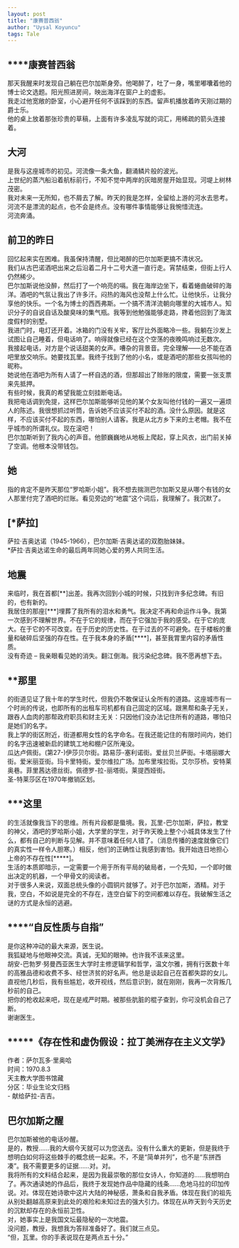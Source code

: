 ```yaml
---
layout: post
title: "康赛普西翁"
author: "Uysal Koyuncu"
tags: Tale
---
```


## \*\*\*\*康赛普西翁

那天我醒来时发现自己躺在巴尔加斯身旁。他喝醉了，吐了一身，嘴里嘟囔着他的博士论文选题。阳光照进房间，映出海洋在窗户上的虚影。  
我走过他宽敞的卧室，小心避开任何不该踩到的东西。留声机播放着昨天刚过期的爵士乐。  
他的桌上放着那张珍贵的草稿，上面有许多凌乱写就的词汇，用稀疏的箭头连接着。

## 大河

是我与这座城市的初见。河流像一条大鱼，翻涌鳞片般的波光。  
上世纪的蒸汽船沿着航标前行，不知不觉中两岸的灰暗房屋开始显现。河堤上树林茂密。  
我对未来一无所知，也不屑去了解。昨天的我是怎样，全留给上游的河水去思考。河流不是漂流的起点，也不会是终点。没有哪件事情能够让我惋惜流连。  
河流奔涌。

## 前卫的昨日

回忆起来实在困难。我虽保持清醒，但比喝醉的巴尔加斯更搞不清状况。  
我们从古巴诺酒吧出来之后沿着二月十二号大道一直行走。宵禁结束，但街上行人仍然稀少。  
巴尔加斯说他没醉，然后打了一个响亮的嗝。我在海岸边坐下，看着蜷曲破碎的海洋。酒吧的气氛让我出了许多汗。闷热的海风也没帮上什么忙。让他快乐，让我分享他的快乐。一个名为博士的西西弗斯。一个搞不清洋流朝向哪里的大城市人。知识分子的自说自话及酸臭味的集气瓶。我等到他勉强能够走路，搀着他回到了海滨度假村的别墅。  
我进门时，电灯还开着。冰箱的门没有关牢，客厅比外面略冷一些。我躺在沙发上试图让自己睡着，但电话响了。响得就像已经在这个空荡的夜晚鸣响过无数次。  
我接起电话，对方是个说话甜美的女声。嘈杂的背景音。完全理解——总不能在酒吧里放交响乐。她要找瓦里。我终于找到了他的小名，或是酒吧的那些女孩叫他的昵称。  
她说他在酒吧为所有人请了一杯自选的酒，但那超出了赊账的限度，需要一张支票来先抵押。  
有些时候，我真的希望我能立刻挂断电话。  
我把电话调到免提，这样巴尔加斯能够听见他的某个女友叫他付钱的一遍又一遍烦人的陈述。我很想抓过听筒，告诉她不应该买付不起的酒。没什么原因。就是这样，不应该买付不起的东西，哪怕别人请客。我是从北方乡下来的土老帽。我不在乎城市的所谓礼仪。现在滚吧！  
巴尔加斯听到了我内心的声音。他颤巍巍地从地板上爬起，穿上风衣，出门前关掉了空调。他根本没带钱包。

## 她

指的肯定不是昨天那位“罗哈斯小姐”。我不想去揣测巴尔加斯又是从哪个有钱的女人那里付完了酒吧的烂账。看见旁边的“地震”这个词后，我理解了。我沉默了。

## \[\*萨拉\]

萨拉·吉奥达诺（1945-1966），巴尔加斯·吉奥达诺的双胞胎妹妹。  
\*萨拉·吉奥达诺生命的最后两年同她心爱的男人共同生活。

## 地震

来临时，我在首都\[\*\*\]出差。我再次回到小城的时候，只找到许多纪念碑。有旧的，也有新的。  
我居住的那座\[\*\*\*\]埋葬了我所有的泪水和勇气。我决定不再和命运作斗争。我第一次感到不理解世界。不在于它的规律，而在于它强加于我的感受。在于它的庞大。在于它的不可改变。在于历史的历史性。在于过去的不可避免。在于楼板的重量和破碎后坚强的存在性。在于我本身的矛盾\[\*\*\*\*\]，甚至我胃里内容的矛盾性质。  
没有奇迹 – 我亲眼看见她的消失。翻江倒海。我污染纪念碑。我不愿再想下去。

## \*\*那里

的街道见证了我十年的学生时代，但我仍不敢保证认全所有的道路。这座城市有一个时尚的传说，也即所有的出租车司机都有自己固定的区域。跟黑帮和条子无关，跟吞人血肉的那帮政府职员和财主无关：只因他们没办法记住所有的道路，哪怕只是她们的名字。  
我上学的街区附近，街道都用女性的名字命名。在我还能记住的有限时间内，她们的名字迅速被新启的建筑工地和棚户区所淹没。  
瓜达卢佩街。(第27-)伊莎贝尔街。路易莎-塞利诺街。爱丝贝兰萨街。卡塔丽娜大街。爱米丽亚街。玛卡里特街。爱尔维拉广场。加布里埃拉街。艾尔莎桥。安特莱奥巷。菲里茜达德丝街。佩德罗-拉-丽塔街。莱提西娅街。  
圣-特莱莎区在1970年撤销区划。

## \*\*\*这里

的生活就像我当下的思维。所有片段都是蜃境。我，瓦里-巴尔加斯，萨拉，教堂的神父，酒吧的罗哈斯小姐，大学里的学生，对于昨天晚上整个小城具体发生了什么，都有自己的判断与见解。并不意味着任何人错了。（消息传播的速度就像它们的真实性一样令人胆寒。）相反，他们的正确性让我感到害怕。我开始连日地担心上帝的不存在性\[\*\*\*\*\*\]。  
生活的本质即暗示，一定需要一个用于所有平局的破局者，一个先知，一个即时做出决定的机器，一个甲骨文的阅读者。  
对于很多人来说，双面总统头像的小圆铜片就够了。对于巴尔加斯，酒精。对于我，空白，不如说是完全的不存在，连空白留下的空间都难以存在。我破解生活之谜的方式是永恒的逃避。

## \*\*\*\*“自反性质与自指”

是你这种冲动的最大来源，医生说。  
我狐疑地与他眼神交流。真诚，无知的眼神。也许我不该来这里。  
胡安-巴勃罗·努曼西亚医生大学时主修逻辑学和哲学，温文尔雅，拥有行医数十年的高雅品德和收费不多、经世济贫的好名声。他总是谈起自己在首都失踪的女儿。  
直视他几秒后，我有些尴尬，收开视线，然后意识到，就在刚刚，我再一次背叛几秒前的自己。  
把你的枪收起来吧，现在是戒严时期。被那些肮脏的棍子查到，你可没机会自己了断。  
谢谢医生。

## \*\*\*\*\*《存在性和虚伪假设：拉丁美洲存在主义文学》

作者：萨尔瓦多·里奥哈  
时间：1970.8.3  
天主教大学图书馆藏  
分区：毕业生论文归档  
\-  献给萨拉-吉吉。

## 巴尔加斯之醒

巴尔加斯被他的电话吵醒。  
是的，教授……我的大纲今天就可以为您送去。没有什么重大的更新，但是我终于想明白如何将这些棘手的概念统一起来。不，不是“简单并列”，也不是“东拼西凑”。我不需要更多的证据……对。对。  
我将所有的文料结合起来，是因为我最崇敬的那位女诗人，你知道的……我想明白了。再次通读她的作品后，我终于发现她作品中隐藏的线条……危地马拉的印加传说。对。体现在她诗歌中这片大陆的神秘感，萧条和自我矛盾。体现在我们的祖先从别处翻越高原来到此处的艰险和未知过去的强大引力。体现在从昨天到今天历史的沉默却存在的永恒前卫性。  
对，她事实上是我国文坛最隐秘的一次地震。  
没问题，教授，我想我为答辩准备好了。我们就三点见。  
“但，瓦里。你的手表说现在是两点五十分。”
